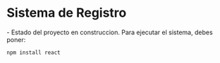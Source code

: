<h1>Sistema de Registro</h1>
- Estado del proyecto en construccion.
Para ejecutar el sistema, debes poner:

```npm install react```
